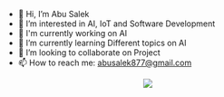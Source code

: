 - 👋 Hi, I’m Abu Salek
- 👀 I’m interested in AI, IoT and Software Development
- 🔭 I'm currently working on AI
- 🌱 I’m currently learning Different topics on AI
- 💞️ I’m looking to collaborate on Project
- 📫 How to reach me: abusalek877@gmail.com

<div>
<div style="width: 100%;" align="center" >
<a href="https://github.com/antonkomarev/github-profile-views-counter">
<img src="https://komarev.com/ghpvc/?username=salek877">
</a>
</div>
</div>

<!---
salek877/salek877 is a ✨ special ✨ repository because its `README.md` (this file) appears on your GitHub profile.
You can click the Preview link to take a look at your changes.
--->
